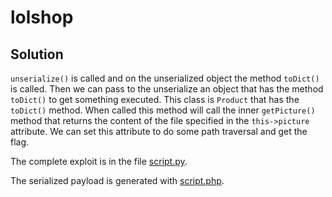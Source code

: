 # lolshop

## Solution

`unserialize()` is called and on the unserialized object the method `toDict()` is called. Then we can pass to the unserialize an object that has the method `toDict()` to get something executed. This class is `Product` that has the `toDict()` method. When called this method will call the inner `getPicture()` method that returns the content of the file specified in the `this->picture` attribute. We can set this attribute to do some path traversal and get the flag.

The complete exploit is in the file [script.py](script.py).

The serialized payload is generated with [script.php](script.php).

